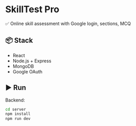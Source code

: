 # SkillTest Pro

✅ Online skill assessment with Google login, sections, MCQ

## 📦 Stack
- React
- Node.js + Express
- MongoDB
- Google OAuth

## ▶️ Run
Backend:
```bash
cd server
npm install
npm run dev
